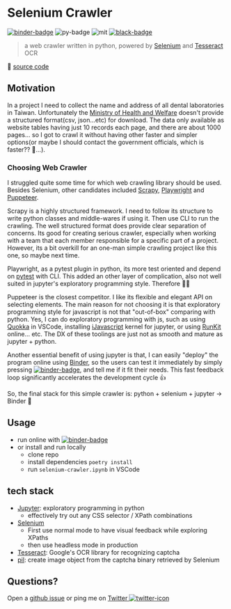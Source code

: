 # Selenium Crawler

[![binder-badge]][launch] ![py-badge] ![mit] [![black-badge]][black-url]

> a web crawler written in python, powered by [Selenium] and [Tesseract] OCR

🔗 [source code](https://github.com/hoishing/selenium-crawler)

[mit]: https://img.shields.io/github/license/hoishing/selenium-crawler
[black-badge]: https://img.shields.io/badge/code%20style-black-000000.svg
[black-url]: https://github.com/psf/black
[py-badge]: https://img.shields.io/badge/python-3.10%20%7C%203.11-blue

## Motivation

In a project I need to collect the name and address of all dental laboratories in Taiwan. Unfortunately the [Ministry of Health and Welfare] doesn't provide a structured format(csv, json...etc) for download. The data only available as website tables having just 10 records each page, and there are about 1000 pages... so I got to crawl it without having other faster and simpler options(or maybe I should contact the government officials, which is faster?? 🤔...).

### Choosing Web Crawler

I struggled quite some time for which web crawling library should be used. Besides Selenium, other candidates included [Scrapy], [Playwright] and [Puppeteer].

Scrapy is a highly structured framework. I need to follow its structure to write python classes and middle-wares if using it. Then use CLI to run the crawling. The well structured format does provide clear separation of concerns. Its good for creating serious crawler, especially when working with a team that each member responsible for a specific part of a project. However, its a bit overkill for an one-man simple crawling project like this one, so maybe next time.

Playwright, as a pytest plugin in python, its more test oriented and depend on [pytest] with CLI. This added an other layer of complication, also not well suited in jupyter's exploratory programming style. Therefore 🙅‍♀️

Puppeteer is the closest competitor. I like its flexible and elegant API on selecting elements. The main reason for not choosing it is that exploratory programming style for javascript is not that "out-of-box" comparing with python. Yes, I can do exploratory programming with js, such as using [Quokka] in VSCode, installing [iJavascript] kernel for jupyter, or using [RunKit] online... etc. The DX of these toolings are just not as smooth and mature as jupyter + python.

Another essential benefit of using jupyter is that, I can easily "deploy" the program online using [Binder], so the users can test it immediately by simply pressing [![binder-badge]][launch], and tell me if it fit their needs. This fast feedback loop significantly accelerates the development cycle 👍

So, the final stack for this simple crawler is: python + selenium + jupyter -> Binder 🎉

## Usage

- run online with [![binder-badge]][launch]
- or install and run locally
    - clone repo
    - install dependencies `poetry install`
    - run `selenium-crawler.ipynb` in VSCode

## tech stack

- [Jupyter]: exploratory programming in python
    - effectively try out any CSS selector / XPath combinations
- [Selenium]
    - First use normal mode to have visual feedback while exploring XPaths
    - then use headless mode in production
- [Tesseract]: Google's OCR library for recognizing captcha
- [pil]: create image object from the captcha binary retrieved by Selenium

## Questions?

Open a [github issue] or ping me on [Twitter ![twitter-icon]][Twitter]

[github issue]: https://github.com/hoishing/selenium-crawler/issues
[Twitter]: https://twitter.com/intent/tweet?text=https://github.com/hoishing/selenium-crawler/%20%0D@hoishing
[twitter-icon]: https://api.iconify.design/logos/twitter.svg?width=20
[jupyter]: https://docs.jupyter.org/
[Ministry of Health and Welfare]: https://mohw.gov.tw/
[Tesseract]: https://github.com/madmaze/pytesseract
[pil]: https://pillow.readthedocs.io
[selenium]: https://selenium-python.readthedocs.io
[scrapy]: https://scrapy.org
[playwright]: https://github.com/microsoft/playwright
[puppeteer]: https://github.com/puppeteer/puppeteer
[pytest]: https://github.com/pytest-dev/pytest
[runkit]: https://runkit.com
[quokka]: https://quokkajs.com
[iJavascript]: https://github.com/n-riesco/ijavascript
[binder]: https://mybinder.org
[launch]: https://mybinder.org/v2/gh/hoishing/selenium-crawler/HEAD?labpath=selenium-crawler.ipynb
[binder-badge]: https://mybinder.org/badge_logo.svg
